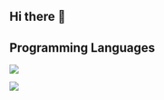 ## Hi there 👋

<!--
**Sand639/Sand639** is a ✨ _special_ ✨ repository because its `README.md` (this file) appears on your GitHub profile.

Here are some ideas to get you started:

- 🔭 I’m currently working on ...
- 🌱 I’m currently learning ...
- 👯 I’m looking to collaborate on ...
- 🤔 I’m looking for help with ...
- 💬 Ask me about ...
- 📫 How to reach me: ...
- 😄 Pronouns: ...
- ⚡ Fun fact: ...
-->

## Programming Languages

![](https://github-readme-stats.vercel.app/api/top-langs?username=Sand639&show_icons=true&locale=en&layout=compact)

<img src="https://skillicons.dev/icons?i=html,c,c++,c#," /> <br /><br />
